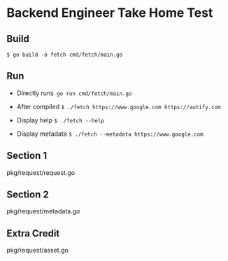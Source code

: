 # Backend Engineer Take Home Test

## Build

`$ go build -o fetch cmd/fetch/main.go`

## Run

- Directly run`$ go run cmd/fetch/main.go`

- After compiled `$ ./fetch https://www.google.com https://autify.com`

- Display help `$ ./fetch --help`

- Display metadata `$ ./fetch --metadata https://www.google.com`

## Section 1

pkg/request/request.go

## Section 2

pkg/request/metadata.go

## Extra Credit

pkg/request/asset.go
